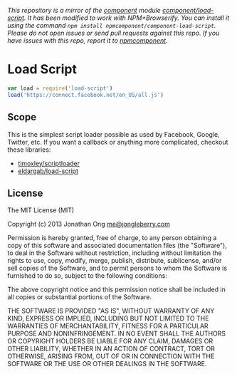 *This repository is a mirror of the [component](http://component.io) module [component/load-script](http://github.com/component/load-script). It has been modified to work with NPM+Browserify. You can install it using the command `npm install npmcomponent/component-load-script`. Please do not open issues or send pull requests against this repo. If you have issues with this repo, report it to [npmcomponent](https://github.com/airportyh/npmcomponent).*
# Load Script

```js
var load = require('load-script')
load('https://connect.facebook.net/en_US/all.js')
```

## Scope

This is the simplest script loader possible as used by Facebook, Google, Twitter, etc.
If you want a callback or anything more complicated,
checkout these libraries:

- [timoxley/scriptloader](https://github.com/timoxley/scriptloader)
- [eldargab/load-script](https://github.com/eldargab/load-script)

## License

The MIT License (MIT)

Copyright (c) 2013 Jonathan Ong me@jongleberry.com

Permission is hereby granted, free of charge, to any person obtaining a copy
of this software and associated documentation files (the "Software"), to deal
in the Software without restriction, including without limitation the rights
to use, copy, modify, merge, publish, distribute, sublicense, and/or sell
copies of the Software, and to permit persons to whom the Software is
furnished to do so, subject to the following conditions:

The above copyright notice and this permission notice shall be included in
all copies or substantial portions of the Software.

THE SOFTWARE IS PROVIDED "AS IS", WITHOUT WARRANTY OF ANY KIND, EXPRESS OR
IMPLIED, INCLUDING BUT NOT LIMITED TO THE WARRANTIES OF MERCHANTABILITY,
FITNESS FOR A PARTICULAR PURPOSE AND NONINFRINGEMENT. IN NO EVENT SHALL THE
AUTHORS OR COPYRIGHT HOLDERS BE LIABLE FOR ANY CLAIM, DAMAGES OR OTHER
LIABILITY, WHETHER IN AN ACTION OF CONTRACT, TORT OR OTHERWISE, ARISING FROM,
OUT OF OR IN CONNECTION WITH THE SOFTWARE OR THE USE OR OTHER DEALINGS IN
THE SOFTWARE.